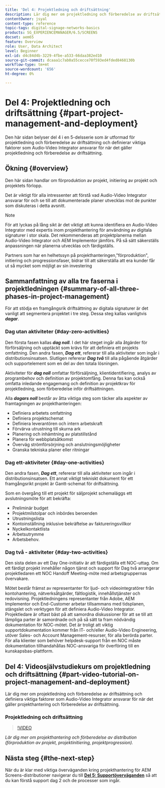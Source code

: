 ```yaml
---
title: 'Del 4: Projektledning och driftsättning'
description: Lär dig mer om projektledning och förberedelse av driftsättning (förproduktion av projekt, projektinitiering, projektprogression) för AEM Screens.
contentOwner: jsyal
content-type: reference
topic-tags: digital-signage-networks-basics
products: SG_EXPERIENCEMANAGER/6.5/SCREENS
docset: aem65
feature: Overview
role: User, Data Architect
level: Beginner
exl-id: d4c84d4b-3229-4fbe-a533-66daa382ed10
source-git-commit: dcaaa1c7ab0a55cecce70f593ed4fded8468130b
workflow-type: tm+mt
source-wordcount: '656'
ht-degree: 0%

---
```


# Del 4: Projektledning och driftsättning {#part-project-management-and-deployment}

Den här sidan belyser del 4 i en 5-delsserie som är utformad för projektledning och förberedelse av driftsättning och definierar viktiga faktorer som Audio-Video Integrator ansvarar för när det gäller projektledning och förberedelse av driftsättning.

## Ökning {#overview}

Den här sidan handlar om förproduktion av projekt, initiering av projekt och projektets förlopp.

Det är viktigt för alla intressenter att förstå vad Audio-Video Integrator ansvarar för och se till att dokumenterade planer utvecklas mot de punkter som diskuteras i detta avsnitt.

>[!NOTE]
>
>För att lyckas på lång sikt är det viktigt att kunna identifiera en Audio-Video Integrator med expertis inom projekthantering för användning av digitala signaturer i stor skala. Det rekommenderas att projektplanerna mellan Audio-Video Integrator och AEM Implementor jämförs. På så sätt säkerställs anpassningen när planerna utvecklas och färdigställs.
>
>Partners som har en helhetssyn på projekthanteringen,&quot;förproduktion&quot;, initiering och progressionsfaser, bidrar till att säkerställa att era kunder får ut så mycket som möjligt av sin investering

## Sammanfattning av alla tre faserna i projektledningen {#summary-of-all-three-phases-in-project-management}

För att stödja en framgångsrik driftsättning av digitala signaturer är det vanligt att segmentera projektet i tre steg. Dessa steg kallas vanligtvis ***dagar***.

### Dag utan aktiviteter {#day-zero-activities}

Den första fasen kallas ***dag noll***. I det här steget ingår alla åtgärder för förförsäljning och upptäckt som krävs för att definiera ett projekts omfattning. Den andra fasen, ***Dag ett***, refererar till alla aktiviteter som ingår i distributionsinsatsen. Slutligen refererar ***Dag två*** till alla pågående åtgärder och supportelement som en del av den totala lösningen.

Aktiviteter för ***dag noll*** omfattar förförsäljning, klientidentifiering, analys av programbehov och definition av projektomfång. Denna fas kan också omfatta inledande engagemang och definition av projektkrav för projektledning, som förberedelse inför driftsättningen.

Alla ***dagars noll*** består av åtta viktiga steg som täcker alla aspekter av framtagningen av projekthanteringen:

* Definiera arbetets omfattning
* Definiera projektschemat
* Definiera leverantören och intern arbetskraft
* Förvärva utrustning till skurna ark
* Planering och inhämtning av platstillstånd
* Planera för webbplatsåtkomst
* Överväg strömförsörjning och anslutningsmöjligheter
* Granska tekniska planer eller ritningar

### Dag ett-aktiviteter {#day-one-activities}

Den andra fasen, ***Dag ett***, refererar till alla aktiviteter som ingår i distributionsinsatsen. Ett annat viktigt tekniskt dokument för ett framgångsrikt projekt är Gantt-schemat för driftsättning.

Som en övergång till ett projekt för säljprojekt schemaläggs ett avslutningsmöte för att bekräfta:

* Preliminär budget
* Projektmilstolpar och inbördes beroenden
* Utrustningslista
* Kontoinställning inklusive bekräftelse av faktureringsvillkor
* Nyckelkontaktlista
* Arbetsutrymme
* Arbetsbehov.

### Dag två - aktiviteter {#day-two-activities}

Den sista delen av ett Day One-initiativ är att färdigställa ett NOC-uttag. Om ett färdigt projekt innehåller någon tjänst och support för Dag två arrangerar projektledaren ett NOC Handoff Meeting-möte med arbetsgruppernas övervakare.

Mötet består främst av representanter för ljud- och videointegratörer från kontohantering, nätverksåtgärder, fältlogistik, innehållstjänster och redovisning. Projektledningens representanter från Adobe, AEM Implementor och End-Customer arbetar tillsammans med tidsplanen, stängslet och verktygen för att definiera Audio-Video Integrator. Projektledare är oftast bäst på att samordna diskussioner för att se till att lämpliga parter är samordnade och på så sätt ta fram nödvändig dokumentation för NOC-mötet. Det är troligt att viktig supportdokumentation kommer från IT- och/eller Audio-Video Engineering, utöver Sales- och Account Management-resurser, för alla berörda parter. För alla klienter som behöver helpdesk-support från en NOC måste dokumentation tillhandahållas NOC-ansvariga för överföring till en kunskapsbas-plattform.

## Del 4: Videosjälvstudiekurs om projektledning och driftsättning {#part-video-tutorial-on-project-management-and-deployment}

Lär dig mer om projektledning och förberedelse av driftsättning och definiera viktiga faktorer som Audio-Video Integrator ansvarar för när det gäller projekthantering och förberedelse av driftsättning.

### Projektledning och driftsättning

>[!VIDEO](https://video.tv.adobe.com/v/28408)

*Lär dig mer om projekthantering och förberedelse av distribution (förproduktion av projekt, projektinitiering, projektprogression).*

## Nästa steg {#the-next-step}

När du är klar med viktiga överväganden kring projekthantering för AEM Screens-distributioner navigerar du till **[Del 5: Supportöverväganden](support-considerations.md)** så att du kan förstå support dag 2 och de processer som ingår.
